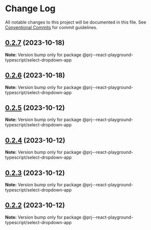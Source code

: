 # Change Log

All notable changes to this project will be documented in this file.
See [Conventional Commits](https://conventionalcommits.org) for commit guidelines.

## [0.2.7](https://github.com/paulAlexSerban/prj--react-playground-typescript/compare/@prj--react-playground-typescript/select-dropdown-app@0.2.6...@prj--react-playground-typescript/select-dropdown-app@0.2.7) (2023-10-18)

**Note:** Version bump only for package @prj--react-playground-typescript/select-dropdown-app

## [0.2.6](https://github.com/paulAlexSerban/prj--react-playground-typescript/compare/@prj--react-playground-typescript/select-dropdown-app@0.2.5...@prj--react-playground-typescript/select-dropdown-app@0.2.6) (2023-10-18)

**Note:** Version bump only for package @prj--react-playground-typescript/select-dropdown-app

## [0.2.5](https://github.com/paulAlexSerban/prj--react-playground-typescript/compare/@prj--react-playground-typescript/select-dropdown-app@0.2.4...@prj--react-playground-typescript/select-dropdown-app@0.2.5) (2023-10-12)

**Note:** Version bump only for package @prj--react-playground-typescript/select-dropdown-app

## [0.2.4](https://github.com/paulAlexSerban/prj--react-playground-typescript/compare/@prj--react-playground-typescript/select-dropdown-app@0.2.3...@prj--react-playground-typescript/select-dropdown-app@0.2.4) (2023-10-12)

**Note:** Version bump only for package @prj--react-playground-typescript/select-dropdown-app

## [0.2.3](https://github.com/paulAlexSerban/prj--react-playground-typescript/compare/@prj--react-playground-typescript/select-dropdown-app@0.2.2...@prj--react-playground-typescript/select-dropdown-app@0.2.3) (2023-10-12)

**Note:** Version bump only for package @prj--react-playground-typescript/select-dropdown-app

## [0.2.2](https://github.com/paulAlexSerban/prj--react-playground-typescript/compare/@prj--react-playground-typescript/select-dropdown-app@0.2.1...@prj--react-playground-typescript/select-dropdown-app@0.2.2) (2023-10-12)

**Note:** Version bump only for package @prj--react-playground-typescript/select-dropdown-app
